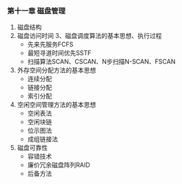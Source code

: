 ### 第十一章 磁盘管理

1. 磁盘结构
2. 磁盘访问时间
   3、磁盘调度算法的基本思想、执行过程
   * 先来先服务FCFS
   * 最短寻道时间优先SSTF
   * 扫描算法SCAN、CSCAN、N步扫描N-SCAN、FSCAN
3. 外存空间分配方法的基本思想
   * 连续分配
   * 链接分配
   * 索引分配
4. 空闲空间管理方法的基本思想
   * 空闲表法
   * 空闲块链
   * 位示图法
   * 成组链接法
5. 磁盘可靠性
   * 容错技术
   * 廉价冗余磁盘阵列RAID
   * 后备方法